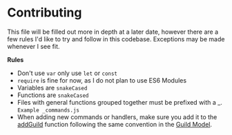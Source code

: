 # Contributing 
This file will be filled out more in depth at a later date, however there are a few rules I'd like to try and follow in this codebase. Exceptions may be made whenever I see fit.

**Rules**
* Don't use `var` only use `let` or `const`
* `require` is fine for now, as I do not plan to use ES6 Modules
* Variables are `snakeCased`
* Functions are `snakeCased`
* Files with general functions grouped together must be prefixed with a _. `Example _commands.js`
* When adding new commands or handlers, make sure you add it to the [addGuild](https://github.com/Swan/Penguin/blob/master/handlers/_guild.js#L10) function following the same convention in the [Guild Model](https://github.com/Swan/Penguin/blob/master/models/guild.js#L3).
